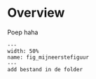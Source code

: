 # Overview

Poep haha

```{figure} ../figures/Schermafbeelding2024-09-26085743.png
---
width: 50%
name: fig_mijneerstefiguur
---
add bestand in de folder
```